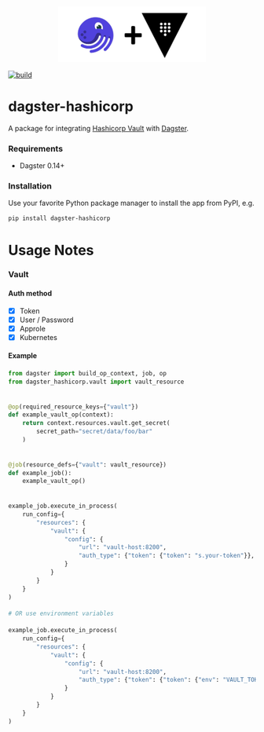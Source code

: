 <p align="center">
  <img src="https://raw.githubusercontent.com/silentsokolov/dagster-hashicorp/main/docs/logo.jpg" alt="dagster-hashicorp logo" width="300"/>
</p>

[![build](https://github.com/silentsokolov/dagster-hashicorp/actions/workflows/build.yml/badge.svg)](https://github.com/silentsokolov/dagster-hashicorp/actions/workflows/build.yml)

# dagster-hashicorp

A package for integrating [Hashicorp Vault](https://www.vaultproject.io/) with [Dagster](https://dagster.io/).

### Requirements

* Dagster 0.14+

### Installation

Use your favorite Python package manager to install the app from PyPI, e.g.

```bash
pip install dagster-hashicorp
```

# Usage Notes

### Vault

#### Auth method

- [x] Token
- [x] User / Password
- [x] Approle
- [x] Kubernetes

#### Example

```python
from dagster import build_op_context, job, op
from dagster_hashicorp.vault import vault_resource


@op(required_resource_keys={"vault"})
def example_vault_op(context):
    return context.resources.vault.get_secret(
        secret_path="secret/data/foo/bar"
    )


@job(resource_defs={"vault": vault_resource})
def example_job():
    example_vault_op()


example_job.execute_in_process(
    run_config={
        "resources": {
            "vault": {
                "config": {
                    "url": "vault-host:8200",
                    "auth_type": {"token": {"token": "s.your-token"}},
                }
            }
        }
    }
)

# OR use environment variables

example_job.execute_in_process(
    run_config={
        "resources": {
            "vault": {
                "config": {
                    "url": "vault-host:8200",
                    "auth_type": {"token": {"token": {"env": "VAULT_TOKEN"}}},
                }
            }
        }
    }
)
```
